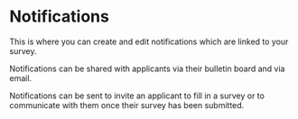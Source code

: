 # Notifications 
 This is where you can create and edit notifications which are linked to your survey.  

Notifications can be shared with applicants via their bulletin board and via email.  

Notifications can be sent to invite an applicant to fill in a survey or to communicate with them once their survey has been submitted.